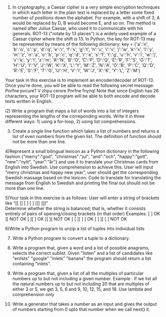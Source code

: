 1) In cryptography, a Caesar cipher is a very simple encryption techniques in which each letter in the plain text is replaced by a letter some fixed number of positions down the alphabet. For example, with a shift of 3, A would be replaced by D, B would become E, and so on. The method is named after Julius Caesar, who used it to communicate with his generals. ROT-13 ("rotate by 13 places") is a widely used example of a Caesar cipher where the shift is 13. In Python, the key for ROT-13 may be represented by means of the following dictionary:
key = {'a':'n', 'b':'o', 'c':'p', 'd':'q', 'e':'r', 'f':'s', 'g':'t', 'h':'u', 
       'i':'v', 'j':'w', 'k':'x', 'l':'y', 'm':'z', 'n':'a', 'o':'b', 'p':'c', 
       'q':'d', 'r':'e', 's':'f', 't':'g', 'u':'h', 'v':'i', 'w':'j', 'x':'k',
       'y':'l', 'z':'m', 'A':'N', 'B':'O', 'C':'P', 'D':'Q', 'E':'R', 'F':'S', 
       'G':'T', 'H':'U', 'I':'V', 'J':'W', 'K':'X', 'L':'Y', 'M':'Z', 'N':'A', 
       'O':'B', 'P':'C', 'Q':'D', 'R':'E', 'S':'F', 'T':'G', 'U':'H', 'V':'I', 
       'W':'J', 'X':'K', 'Y':'L', 'Z':'M'}


Your task in this exercise is to implement an encoder/decoder of ROT-13. Once you're done, you will be able to read the following secret message:
  Pnrfne pvcure? V zhpu cersre Pnrfne fnynq!
Note that since English has 26 characters, your ROT-13 program will be able to both encode and decode texts written in English.


i2) Write a program that maps a list of words into a list of integers representing the lengths of the correponding words. Write it in three different ways: 1) using a for-loop, 2) using list comprehensions.

3) Create a single line function which takes a list of numbers and returns a list of even numbers from the given list. The definition  of function should not be more than one line.

4)Represent a small bilingual lexicon as a Python dictionary in the following fashion {"merry":"god", "christmas":"jul", "and":"och", "happy":”gott", "new":"nytt", "year":"år"} and use it to translate your Christmas cards from English into Swedish. Use comprehension to achieve this.
User will input “merry christmas and happy new year”, user should get the corresponding Swedish massage based on the lexicon.
Code to translate for translating the message from English to Swedish and printing the final out should not be more than one line.

5)Your task in this exercise is as follows:
User will enter a string of brackets like “[[ ]] [ ] [ ] [[[ ]]]”      
Determine whether the string is balanced; that is, whether it consists entirely of pairs of opening/closing brackets (in that order)
Examples:
  [ ]        OK   ][        NOT OK
   [ ][ ]      OK   ][ ][      NOT OK
   [ [ ][ ] ]    OK   [ ] ][ [ ]    NOT OK


6)Write a Python program to unzip a list of tuples into individual lists

7) Write a Python program to convert a tuple to a dictionary.

8) Write a program that, given a word and a list of possible anagrams, selects the correct sublist.
Given "listen" and a list of candidates like "enlists" "google" "inlets" "banana" the program should return a list containing "inlets".

9) Write a program that, given a list of all the multiples of particular numbers up to but not including a given number.
Example : If we list all the natural numbers up to but not including 20 that are multiples of either 3 or 5, we get 3, 5, 6 and 9, 10, 12, 15, and 18.
Use lambda and comprehension only

10) Write a generator that takes a number as an input and gives the output of numbers starting from 0 upto that number when we call next() it. 
